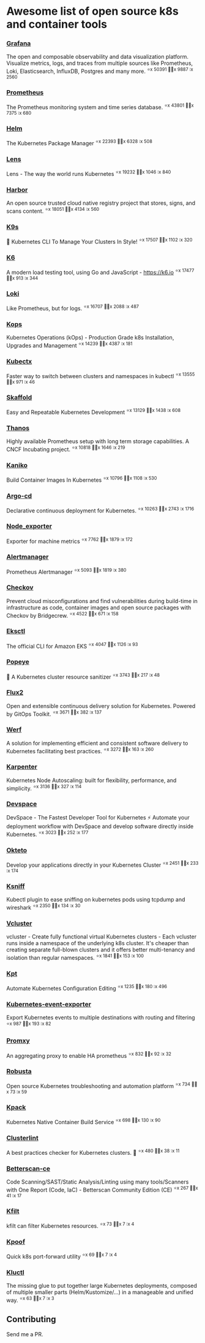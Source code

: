 # Awesome list of open source k8s and container tools

### [Grafana](https://github.com/grafana/grafana)
The open and composable observability and data visualization platform. Visualize metrics, logs, and traces from multiple sources like Prometheus, Loki, Elasticsearch, InfluxDB, Postgres and many more.  <sup>⭐️x 50391 🧑‍💻x 9887 ❕x 2560</sup>
### [Prometheus](https://github.com/prometheus/prometheus)
The Prometheus monitoring system and time series database. <sup>⭐️x 43801 🧑‍💻x 7375 ❕x 680</sup>
### [Helm](https://github.com/helm/helm)
The Kubernetes Package Manager <sup>⭐️x 22393 🧑‍💻x 6328 ❕x 508</sup>
### [Lens](https://github.com/lensapp/lens)
Lens - The way the world runs Kubernetes <sup>⭐️x 19232 🧑‍💻x 1046 ❕x 840</sup>
### [Harbor](https://github.com/goharbor/harbor)
An open source trusted cloud native registry project that stores, signs, and scans content. <sup>⭐️x 18051 🧑‍💻x 4134 ❕x 560</sup>
### [K9s](https://github.com/derailed/k9s)
🐶 Kubernetes CLI To Manage Your Clusters In Style! <sup>⭐️x 17507 🧑‍💻x 1102 ❕x 320</sup>
### [K6](https://github.com/grafana/k6)
A modern load testing tool, using Go and JavaScript - https://k6.io <sup>⭐️x 17477 🧑‍💻x 913 ❕x 344</sup>
### [Loki](https://github.com/grafana/loki)
Like Prometheus, but for logs. <sup>⭐️x 16707 🧑‍💻x 2088 ❕x 487</sup>
### [Kops](https://github.com/kubernetes/kops)
Kubernetes Operations (kOps) - Production Grade k8s Installation, Upgrades and Management <sup>⭐️x 14239 🧑‍💻x 4387 ❕x 181</sup>
### [Kubectx](https://github.com/ahmetb/kubectx)
Faster way to switch between clusters and namespaces in kubectl <sup>⭐️x 13555 🧑‍💻x 971 ❕x 46</sup>
### [Skaffold](https://github.com/GoogleContainerTools/skaffold)
Easy and Repeatable Kubernetes Development <sup>⭐️x 13129 🧑‍💻x 1438 ❕x 608</sup>
### [Thanos](https://github.com/thanos-io/thanos)
Highly available Prometheus setup with long term storage capabilities. A CNCF Incubating project. <sup>⭐️x 10818 🧑‍💻x 1646 ❕x 219</sup>
### [Kaniko](https://github.com/GoogleContainerTools/kaniko)
Build Container Images In Kubernetes <sup>⭐️x 10796 🧑‍💻x 1108 ❕x 530</sup>
### [Argo-cd](https://github.com/argoproj/argo-cd)
Declarative continuous deployment for Kubernetes. <sup>⭐️x 10263 🧑‍💻x 2743 ❕x 1716</sup>
### [Node_exporter](https://github.com/prometheus/node_exporter)
Exporter for machine metrics <sup>⭐️x 7762 🧑‍💻x 1879 ❕x 172</sup>
### [Alertmanager](https://github.com/prometheus/alertmanager)
Prometheus Alertmanager <sup>⭐️x 5093 🧑‍💻x 1819 ❕x 380</sup>
### [Checkov](https://github.com/bridgecrewio/checkov)
Prevent cloud misconfigurations and find vulnerabilities during build-time in infrastructure as code, container images and open source packages with Checkov by Bridgecrew. <sup>⭐️x 4522 🧑‍💻x 671 ❕x 158</sup>
### [Eksctl](https://github.com/weaveworks/eksctl)
The official CLI for Amazon EKS <sup>⭐️x 4047 🧑‍💻x 1126 ❕x 93</sup>
### [Popeye](https://github.com/derailed/popeye)
👀 A Kubernetes cluster resource sanitizer <sup>⭐️x 3743 🧑‍💻x 217 ❕x 48</sup>
### [Flux2](https://github.com/fluxcd/flux2)
Open and extensible continuous delivery solution for Kubernetes. Powered by GitOps Toolkit. <sup>⭐️x 3671 🧑‍💻x 382 ❕x 137</sup>
### [Werf](https://github.com/werf/werf)
A solution for implementing efficient and consistent software delivery to Kubernetes facilitating best practices. <sup>⭐️x 3272 🧑‍💻x 163 ❕x 260</sup>
### [Karpenter](https://github.com/aws/karpenter)
Kubernetes Node Autoscaling: built for flexibility, performance, and simplicity. <sup>⭐️x 3136 🧑‍💻x 327 ❕x 114</sup>
### [Devspace](https://github.com/loft-sh/devspace)
DevSpace - The Fastest Developer Tool for Kubernetes ⚡ Automate your deployment workflow with DevSpace and develop software directly inside Kubernetes. <sup>⭐️x 3023 🧑‍💻x 252 ❕x 177</sup>
### [Okteto](https://github.com/okteto/okteto)
Develop your applications directly in your Kubernetes Cluster <sup>⭐️x 2451 🧑‍💻x 233 ❕x 174</sup>
### [Ksniff](https://github.com/eldadru/ksniff)
Kubectl plugin to ease sniffing on kubernetes pods using tcpdump and wireshark <sup>⭐️x 2350 🧑‍💻x 134 ❕x 30</sup>
### [Vcluster](https://github.com/loft-sh/vcluster)
vcluster - Create fully functional virtual Kubernetes clusters - Each vcluster runs inside a namespace of the underlying k8s cluster. It's cheaper than creating separate full-blown clusters and it offers better multi-tenancy and isolation than regular namespaces. <sup>⭐️x 1841 🧑‍💻x 153 ❕x 100</sup>
### [Kpt](https://github.com/GoogleContainerTools/kpt)
Automate Kubernetes Configuration Editing <sup>⭐️x 1235 🧑‍💻x 180 ❕x 496</sup>
### [Kubernetes-event-exporter](https://github.com/opsgenie/kubernetes-event-exporter)
Export Kubernetes events to multiple destinations with routing and filtering <sup>⭐️x 987 🧑‍💻x 193 ❕x 82</sup>
### [Promxy](https://github.com/jacksontj/promxy)
An aggregating proxy to enable HA prometheus <sup>⭐️x 832 🧑‍💻x 92 ❕x 32</sup>
### [Robusta](https://github.com/robusta-dev/robusta)
Open source Kubernetes troubleshooting and automation platform <sup>⭐️x 734 🧑‍💻x 73 ❕x 59</sup>
### [Kpack](https://github.com/pivotal/kpack)
Kubernetes Native Container Build Service <sup>⭐️x 698 🧑‍💻x 130 ❕x 90</sup>
### [Clusterlint](https://github.com/digitalocean/clusterlint)
A best practices checker for Kubernetes clusters. 🤠 <sup>⭐️x 480 🧑‍💻x 38 ❕x 11</sup>
### [Betterscan-ce](https://github.com/marcinguy/betterscan-ce)
Code Scanning/SAST/Static Analysis/Linting using many tools/Scanners with One Report (Code, IaC) - Betterscan Community Edition (CE) <sup>⭐️x 267 🧑‍💻x 41 ❕x 17</sup>
### [Kfilt](https://github.com/ryane/kfilt)
kfilt can filter Kubernetes resources. <sup>⭐️x 73 🧑‍💻x 7 ❕x 4</sup>
### [Kpoof](https://github.com/farmotive/kpoof)
Quick k8s port-forward utility <sup>⭐️x 69 🧑‍💻x 7 ❕x 4</sup>
### [Kluctl](https://github.com/kluctl/kluctl)
The missing glue to put together large Kubernetes deployments, composed of multiple smaller parts (Helm/Kustomize/...)  in a manageable and unified way. <sup>⭐️x 63 🧑‍💻x 7 ❕x 3</sup>

## Contributing

Send me a PR.


